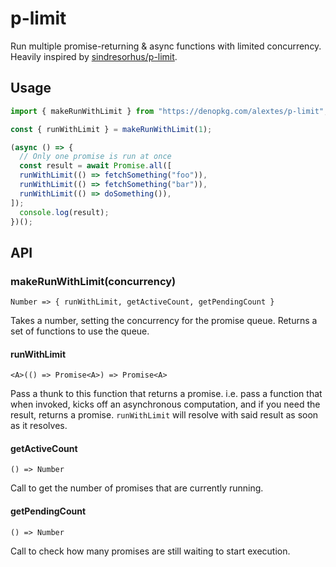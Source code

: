 # p-limit

Run multiple promise-returning & async functions with limited concurrency.
Heavily inspired by [sindresorhus/p-limit](https://github.com/sindresorhus/p-limit).

## Usage

```ts
import { makeRunWithLimit } from "https://denopkg.com/alextes/p-limit";

const { runWithLimit } = makeRunWithLimit(1);

(async () => {
  // Only one promise is run at once
  const result = await Promise.all([
  runWithLimit(() => fetchSomething("foo")),
  runWithLimit(() => fetchSomething("bar")),
  runWithLimit(() => doSomething()),
]);
  console.log(result);
})();
```

## API

### makeRunWithLimit(concurrency)
`Number => { runWithLimit, getActiveCount, getPendingCount }`

Takes a number, setting the concurrency for the promise queue. Returns a set of functions to use the queue.

#### runWithLimit
`<A>(() => Promise<A>) => Promise<A>`

Pass a thunk to this function that returns a promise. i.e. pass a function that when invoked, kicks off an asynchronous computation, and if you need the result, returns a promise. `runWithLimit` will resolve with said result as soon as it resolves.

#### getActiveCount
`() => Number`

Call to get the number of promises that are currently running.

#### getPendingCount
`() => Number`

Call to check how many promises are still waiting to start execution.
